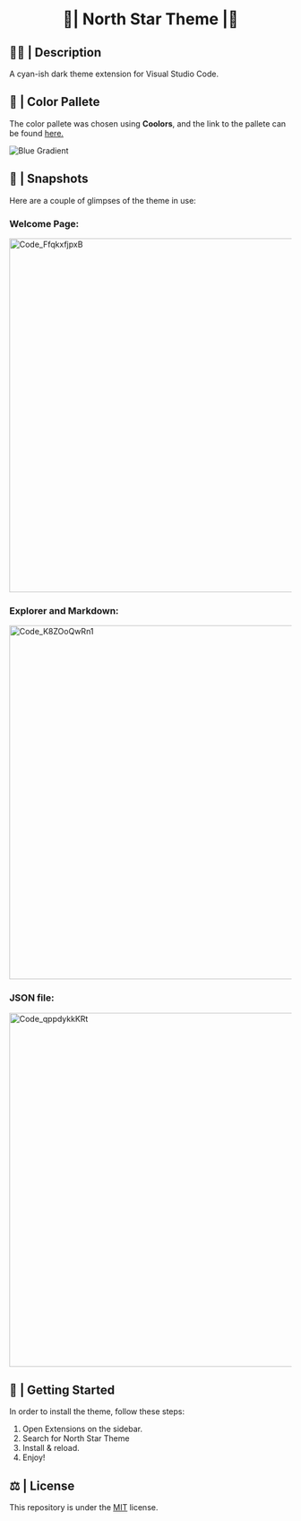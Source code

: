 <h1 align="center">🧊| North Star Theme |🌟</h1>

## 😶‍🌫️ | Description
<p>A cyan-ish dark theme extension for Visual Studio Code.</p>

## 🎨 | Color Pallete 
The color pallete was chosen using **Coolors**, and the link to the pallete can be found <a href="https://coolors.co/1c1b1a-1f1e1d-132226-20373c-35535a-5f8b95-348092-5bacc2-93b6ba-e6efef">here.</a><br>

![Blue Gradient](https://user-images.githubusercontent.com/74971935/187495286-74423664-8cde-4348-bd74-0c39b80ad14e.png)
**<h3 align="center"></h3>**

## 📸 | Snapshots
Here are a couple of glimpses of the theme in use:

<h3>Welcome Page:</h3>
<img width="631" alt="Code_FfqkxfjpxB" src="https://user-images.githubusercontent.com/74971935/187523116-84b99782-eea3-4cc9-a910-326c8f4fb87c.png">
<h3>Explorer and Markdown:</h3>
<img width="631" alt="Code_K8ZOoQwRn1" src="https://user-images.githubusercontent.com/74971935/187523137-0c4d1424-a73b-4586-be33-c415b767e6a0.png">
<h3>JSON file:</h3>
<img width="631" alt="Code_qppdykkKRt" src="https://user-images.githubusercontent.com/74971935/187523145-e099daa2-0d3b-4bc1-9427-58e01c664c2e.png">


## 🏁 | Getting Started

In order to install the theme, follow these steps:
<ol>
    <li>Open Extensions on the sidebar.</li>
    <li>Search for North Star Theme</li>
    <li>Install & reload.</li>
    <li>Enjoy!</li>
</ol>

## ⚖ | License <a name="license"></a>
This repository is under the [MIT](https://opensource.org/licenses/MIT) license.


